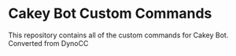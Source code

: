 <!-- Basic README -->
# Cakey Bot Custom Commands
This repository contains all of the custom commands for Cakey Bot.
Converted from DynoCC